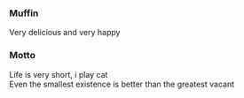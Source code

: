 ### Muffin
Very delicious and very happy
<br />

### Motto
Life is very short, i play cat
<br />
Even the smallest existence is better than the greatest vacant
